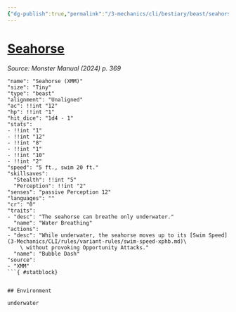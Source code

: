 ```yaml
---
{"dg-publish":true,"permalink":"/3-mechanics/cli/bestiary/beast/seahorse-xmm/","tags":["ttrpg-cli/compendium/src/5e/xmm","ttrpg-cli/monster/cr/0","ttrpg-cli/monster/environment/underwater","ttrpg-cli/monster/size/tiny","ttrpg-cli/monster/type/beast"],"created":"2025-02-22T12:02:28.328-05:00","updated":"2025-02-26T17:46:10.688-05:00"}
---
```


# [Seahorse](3-Mechanics/CLI/bestiary/beast/seahorse-xmm.md)
*Source: Monster Manual (2024) p. 369*  

```statblock
"name": "Seahorse (XMM)"
"size": "Tiny"
"type": "beast"
"alignment": "Unaligned"
"ac": !!int "12"
"hp": !!int "1"
"hit_dice": "1d4 - 1"
"stats":
- !!int "1"
- !!int "12"
- !!int "8"
- !!int "1"
- !!int "10"
- !!int "2"
"speed": "5 ft., swim 20 ft."
"skillsaves":
  "Stealth": !!int "5"
  "Perception": !!int "2"
"senses": "passive Perception 12"
"languages": ""
"cr": "0"
"traits":
- "desc": "The seahorse can breathe only underwater."
  "name": "Water Breathing"
"actions":
- "desc": "While underwater, the seahorse moves up to its [Swim Speed](3-Mechanics/CLI/rules/variant-rules/swim-speed-xphb.md)\
    \ without provoking Opportunity Attacks."
  "name": "Bubble Dash"
"source":
- "XMM"
```{ #statblock}


## Environment

underwater